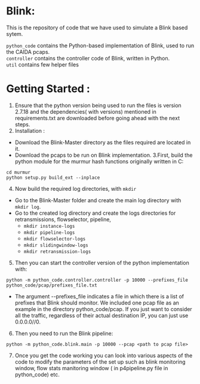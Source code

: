 # Blink: 

This is the repository of code that we have used to simulate a Blink based sytem.

`python_code` contains the Python-based implementation of Blink, used to run the CAIDA pcaps.<br/>
`controller` contains the controller code of Blink, written in Python.<br/>
`util` contains few helper files  

# Getting Started :

1. Ensure that the python version being used to run the files is version 2.7.18 and the dependencies( with versions) mentioned in requirements.txt are downloaded before going ahead with the next steps.
2. Installation :
* Download the Blink-Master directory as the files required are located in it.
* Download the pcaps to be run on Blink implementation.
3.First, build the python module for the murmur hash functions originally written in C:

```
cd murmur
python setup.py build_ext --inplace
```
4. Now build the required log directories, with `mkdir` 
* Go to the Blink-Master folder and create the main log directory with `mkdir log`.
* Go to the created log directory and create the logs directories for retransmissions, flowselector, pipeline,   
    * `mkdir instance-logs`
    * `mkdir pipeline-logs`
    * `mkdir flowselector-logs`
    * `mkdir slidingwindow-logs`
    * `mkdir retransmission-logs`
 
5. Then you can start the controller version of the python implementation with:

```
python -m python_code.controller.controller -p 10000 --prefixes_file python_code/pcap/prefixes_file.txt
```
* The argument --prefixes_file indicates a file in which there is a list of prefixes that Blink should monitor. We included one pcap file as an example in the directory python_code/pcap. If you just want to consider all the traffic, regardless of their actual destination IP, you can just use 0.0.0.0//0.
6. Then you need to run the Blink pipeline:

```
python -m python_code.blink.main -p 10000 --pcap <path to pcap file>
```
7. Once you get the code working you can look into various aspects of the code to modify the parameters of the set up such as blink monitoring window, flow stats manitoring window ( in p4pipeline.py file in python_code) etc.

